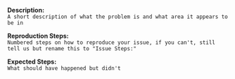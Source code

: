 **Description:**  
`A short description of what the problem is and what area it appears to be in`

**Reproduction Steps:**  
`Numbered steps on how to reproduce your issue, if you can't, still tell us but rename this to "Issue Steps:"`

**Expected Steps:**  
`What should have happened but didn't`
